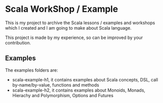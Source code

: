 # Scala WorkShop / Example

This is my project to archive the Scala lessons / examples and workshops which I created and I am going to make about Scala language.

This project is made by my experience, so can be improved by your contribution.

## Examples

The examples folders are:

 - scala-example-h1, it contains examples about Scala concepts, DSL, call by-name/by-value, functions and methods
 - scala-example-h2, it contains examples about Monoids, Monads, Hierachy and Polymorphism, Options and Futures


